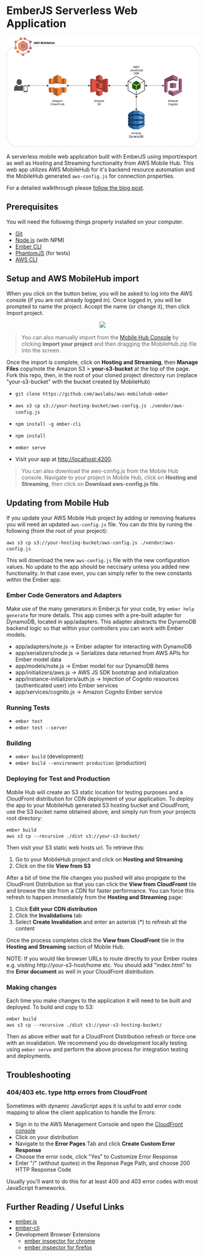 # EmberJS Serverless Web Application

![AWS Architecture Diagram](architecture.png "AWS Architecture")

A serverless mobile web application built with EmberJS using import/export as well as Hosting and Streaming functionality from AWS Mobile Hub. 
This web app utilizes AWS MobileHub for it's backend resource automation and the MobileHub generated `aws-config.js`
for connection properties.

For a detailed walkthrough please [follow the blog post](TODOINSERTBLOGPOST).

## Prerequisites

You will need the following things properly installed on your computer.

* [Git](https://git-scm.com/)
* [Node.js](https://nodejs.org/) (with NPM)
* [Ember CLI](https://ember-cli.com/)
* [PhantomJS](http://phantomjs.org/) (for tests)
* [AWS CLI](https://aws.amazon.com/cli)

## Setup and AWS MobileHub import

When you click on the button below, you will be asked to log into the AWS console (if you are not already logged in). Once logged in, you will be prompted to name the project. Accept the name (or change it), then click Import project.

<p align="center">
<a target="_blank" href="https://console.aws.amazon.com/mobilehub/home?#/?config=https://github.com/awslabs/aws-mobilehub-ember/raw/master/AwsMobilehubEmber.zip">
<span>
    <img src="https://s3.amazonaws.com/deploytomh/button-deploy-aws-mh.png"/>
</span>
</a>
</p>

> You can also manually import from the [Mobile Hub Console](https://console.aws.amazon.com/mobilehub/home) by clicking **Import your project** and then dragging the MobileHub.zip file into the screen.

Once the import is complete, click on **Hosting and Streaming**, then **Manage Files** copy/note the Amazon S3 > **your-s3-bucket** at the top of the page. Fork this repo, then, in the root of your cloned project directory run (replace "your-s3-bucket" with the bucket created by MobileHub)

* `git clone https://github.com/awslabs/aws-mobilehub-ember`
* `aws s3 cp s3://your-hosting-bucket/aws-config.js ./vendor/aws-config.js`
* `npm install -g ember-cli`
* `npm install`
* `ember serve`

* Visit your app at [http://localhost:4200](http://localhost:4200).

> You can also download the aws-config.js from the Mobile Hub console. Navigate to your project in Mobile Hub, click on **Hosting and Streaming**, then click on **Download aws-config.js file**.

## Updating from Mobile Hub

If you update your AWS Mobile Hub project by adding or removing features you will need an updated `aws-config.js` file. You can do this by runing the following (from the root of your project):

    aws s3 cp s3://your-hosting-bucket/aws-config.js ./vendor/aws-config.js

This will download the new `aws-config.js` file with the new configuration values. No update 
to the app should be neccisary unless you added new functionality. In that case even,
you can simply refer to the new constants within the Ember app.

### Ember Code Generators and Adapters

Make use of the many generators in Ember.js for your code, try `ember help generate` for more details. This app comes
with a pre-built adapter for DynamoDB, located in app/adapters. This adapter abstracts the DynamoDB backend logic so
that within your controllers you can work with Ember models.

 - app/adapters/note.js 				-> Ember adapter for interacting with DynamoDB
 - app/serializers/node.js 				-> Serializes data returned from AWS APIs for Ember model data
 - app/models/note.js 					-> Ember model for our DynamoDB items
 - app/initializers/aws.js 				-> AWS JS SDK bootstrap and initialization
 - app/instance-initializers/auth.js 	-> Injection of Cognito resources (authenticated user) into Ember services
 - app/services/cognito.js 				-> Amazon Cognito Ember service

### Running Tests

* `ember test`
* `ember test --server`

### Building

* `ember build` (development)
* `ember build --environment production` (production)

### Deploying for Test and Production

Mobile Hub will create an S3 static location for testing purposes and a CloudFront distribution for CDN deployment of your application. To deploy the app to your MobileHub generated S3 hosting bucket and CloudFront, use the S3 bucket name obtained above, and simply run from your projects root directory: 

    ember build
    aws s3 cp --recursive ./dist s3://your-s3-bucket/

Then visit your S3 static web hosts url. To retrieve this:

1. Go to your MobileHub project and click on **Hosting and Streaming**
2. Click on the tile **View from S3** 

After a bit of time the file changes you pushed will also propigate to the CloudFront Distribution so that you can click the **View from CloudFromt** tile and browse the site from a CDN for faster performance. You can force this refresh to happen immediately from the **Hosting and Streaming** page:

1. Click **Edit your CDN distribution**
2. Click the **Invalidations** tab
3. Select **Create Invalidation** and enter an asterisk (*) to refresh all the content

Once the process completes click the **View from CloudFront** tile in the **Hosting and Streaming** section of Mobile Hub.

NOTE: If you would like browser URLs to route directly to your Ember routes e.g. visiting http://your-s3-host/home etc. You should add
"index.html" to the **Error document** as well in your CloudFront distribution.

### Making changes

Each time you make changes to the application it will need to be built and deployed.  To build and copy to S3:

    ember build
    aws s3 cp --recursive ./dist s3://your-s3-hosting-bucket/

Then as above either wait for a CloudFront Distribution refresh or force one with an invalidation. We recommend you do development locally testing using `ember serve` and perform the above process for integration testing and deployments.


## Troubleshooting

### 404/403 etc. type http errors from CloudFront

Sometimes with dynamic JavaScript apps it is usful to add error code mapping to allow the client application to handle the Errors:

 - Sign in to the AWS Management Console and open the [CloudFront console](https://console.aws.amazon.com/cloudfront/)
 - Click on your distribution
 - Navigate to the **Error Pages** Tab and click **Create Custom Error Response**
 - Choose the error code, click "Yes" to Customize Error Response
 - Enter "/" (without quotes) in the Reponse Page Path, and choose 200 HTTP Response Code

 Usually you'll want to do this for at least 400 and 403 error codes with most JavaScript frameworks.

## Further Reading / Useful Links

* [ember.js](http://emberjs.com/)
* [ember-cli](https://ember-cli.com/)
* Development Browser Extensions
  * [ember inspector for chrome](https://chrome.google.com/webstore/detail/ember-inspector/bmdblncegkenkacieihfhpjfppoconhi)
  * [ember inspector for firefox](https://addons.mozilla.org/en-US/firefox/addon/ember-inspector/)
